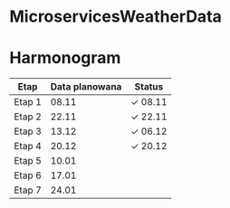 # MicroservicesWeatherData

# Harmonogram

| Etap  | Data planowana | Status  |
|-------|----------------|---------|
| Etap 1| 08.11          | ✓ 08.11 |
| Etap 2| 22.11          | ✓ 22.11 |
| Etap 3| 13.12          | ✓ 06.12 |
| Etap 4| 20.12          | ✓ 20.12 |
| Etap 5| 10.01          |         |
| Etap 6| 17.01          |         |
| Etap 7| 24.01          |         |
